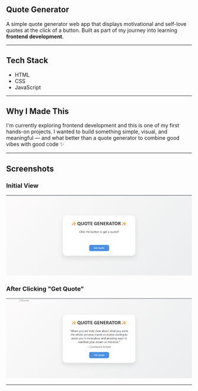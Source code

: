 ## Quote Generator

A simple quote generator web app that displays motivational and self-love quotes at the click of a button. Built as part of my journey into learning **frontend development**.

---

## Tech Stack

- HTML  
- CSS  
- JavaScript  

---

## Why I Made This

I'm currently exploring frontend development and this is one of my first hands-on projects. I wanted to build something simple, visual, and meaningful — and what better than a quote generator to combine good vibes with good code ✨

---
## Screenshots

### Initial View
![Initial View](screenshot1.png)

### After Clicking "Get Quote"
![Quote Displayed](screenshot2.png)




---


